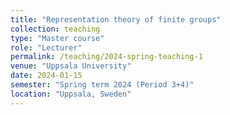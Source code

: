```yaml
---
title: "Representation theory of finite groups"
collection: teaching
type: "Master course"
role: "Lecturer"
permalink: /teaching/2024-spring-teaching-1
venue: "Uppsala University"
date: 2024-01-15
semester: "Spring term 2024 (Period 3+4)"
location: "Uppsala, Sweden"
---
```

